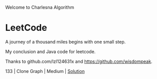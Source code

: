 Welcome to Charlesna Algorithm

# LeetCode

A journey of a thousand miles begins with one small step.

My conclusion and Java code for leetcode. 

Thanks to github.com/lzl124631x and https://github.com/wisdompeak. 

133 | Clone Graph | Medium | [Solution](leetcode/bfs/133.%20Clone%20Graph)

